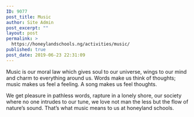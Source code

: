 ```yaml
---
ID: 9077
post_title: Music
author: Site Admin
post_excerpt: ""
layout: post
permalink: >
  https://honeylandschools.ng/activities/music/
published: true
post_date: 2019-06-23 22:31:09
---
```

<span style="font-weight: 400;">Music is our moral law which gives soul to our universe, wings to our mind and charm to everything around us. Words make us think of thoughts; music makes us feel a feeling. A song makes us feel thoughts.   </span> <span style="font-weight: 400;">                 </span>

<span style="font-weight: 400;">We get pleasure in pathless words, rapture in a lonely shore, our society where no one intrudes to our tune, we love not man the less but the flow of nature’s sound. That’s what music means to us at honeyland schools. </span>